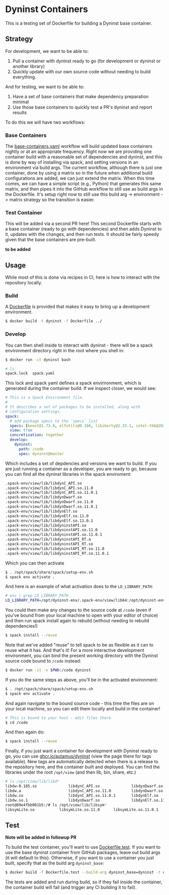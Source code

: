 # Dyninst Containers

This is a testing set of Dockerfile for building a Dyninst base container.

## Strategy

For development, we want to be able to:

 1. Pull a container with dyninst ready to go (for development or dyninst or another library)
 2. Quickly update with our own source code without needing to build everything.

And for testing, we want to be able to:

 1. Have a set of base containers that make dependency preparation minimal
 2. Use those base containers to quickly test a PR's dyninst and report results
 
To do this we will have two workflows:

### Base Containers

The [base-containers.yaml](../.github/workflows/base-containers.yaml) workflow will build updated base
containers nightly or at an appropriate frequency. Right now we are providing one container build with a reasonable set of dependencies
and dyninst, and this is done by way of installing via spack, and setting versions
in an environment via build args. The current workflow, although there is just one container,
done by using a matrix so in the future when additional build configurations are added,
we can just extend the matrix. When this time comes, we can have a simple script (e.g., Python) 
that generates this same matrix, and then pipes it into the GitHub workflow to still use as 
build args in the Dockerfile. It's setup right now to still use this build arg -> environment -> matrix
strategy so the transition is easier.

### Test Container

This will be added via a second PR here! This second Dockerfile starts with a base container (ready to go with
dependencies) and then adds Dyninst to it, updates with the changes, and then run tests. It should
be fairly speedy given that the base containers are pre-built.

**to be added**

## Usage

While most of this is done via recipes in CI, here is how to interact with the repository locally.

### Build

A [Dockerfile](Dockerfile) is provided that makes it easy to bring up a development environment.

```bash
$ docker build -t dyninst -f Dockerfile ../
```

### Develop

You can then shell inside to interact with dyninst - there will be a spack environment
directory right in the root where you shell in:

```bash
$ docker run -it dyninst bash
```
```bash
# ls
spack.lock  spack.yaml
```

This lock and spack yaml defines a spack envirironment, which is generated during the container build. If we inspect closer, we would see:

```yaml
# This is a Spack Environment file.
#
# It describes a set of packages to be installed, along with
# configuration settings.
spack:
  # add package specs to the `specs` list
  specs: [boost@1.73.0, elfutils@0.186, libiberty@2.33.1, intel-tbb@2020.2, perl@5.32.1]
  view: true
  concretization: together
  develop:
    dyninst:
      path: /code
      spec: dyninst@master
```

Which includes a set of depdencies and versions we want to build. If you are just running a container as a developer, you are ready to go,
because you can find all the dyninst libraries in the spack enviroment:

```bash
.spack-env/view/lib/libdynC_API.so
.spack-env/view/lib/libdynC_API.so.11.0
.spack-env/view/lib/libdynC_API.so.11.0.1
.spack-env/view/lib/libdynDwarf.so
.spack-env/view/lib/libdynDwarf.so.11.0
.spack-env/view/lib/libdynDwarf.so.11.0.1
.spack-env/view/lib/libdynElf.so
.spack-env/view/lib/libdynElf.so.11.0
.spack-env/view/lib/libdynElf.so.11.0.1
.spack-env/view/lib/libdyninstAPI.so
.spack-env/view/lib/libdyninstAPI.so.11.0
.spack-env/view/lib/libdyninstAPI.so.11.0.1
.spack-env/view/lib/libdyninstAPI_RT.a
.spack-env/view/lib/libdyninstAPI_RT.so
.spack-env/view/lib/libdyninstAPI_RT.so.11.0
.spack-env/view/lib/libdyninstAPI_RT.so.11.0.1
```
Which you can then activate

```bash
$ . /opt/spack/share/spack/setup-env.sh
$ spack env activate .
```

And here is an example of what activation does to the `LD_LIBRARY_PATH`:

```bash
# env | grep LD_LIBRARY_PATH
LD_LIBRARY_PATH=/opt/dyninst-env/.spack-env/view/lib64:/opt/dyninst-env/.spack-env/view/lib:/opt/view/lib:/opt/view/lib64
```
You could then make any changes to the source code at `/code` (even if you've bound from your local machine to open with your editor of choice) and then run spack install again to rebuild (without needing to rebuild dependencies!)

```bash
$ spack install --reuse
```

Note that we've added "reuse" to tell spack to be as flexible as it can to reuse what it has.
And that's it! For a more interactive development environment, you can bind the present working directory with the
Dyninst source code bound to `/code` instead:

```bash
$ docker run -it -v $PWD:/code dyninst
```

If you do the same steps as above, you'll be in the activated environment:

```bash
$ . /opt/spack/share/spack/setup-env.sh
$ spack env activate .
```

And again navigate to the bound source code - this time the files are on your local machine, so you can edit
them locally and build in the container!

```bash
# This is bound to your host - edit files there
$ cd /code
```

And then again do:

```bash
$ spack install --reuse
```

Finally, if you just want a container for development with Dyninst ready to go, you
can use [ghcr.io/autamus/dyninst](https://github.com/orgs/autamus/packages/container/package/dyninst)
(view the page there for tags available). New tags are automatically detected when there is
a release to the repository here, and the container built and deployed. You can find the libraries
under the root `/opt/view` (and then lib, bin, share, etc.)

```bash
# ls /opt/view/lib/libd*
libdw-0.185.so              libdynC_API.so              libdynDwarf.so.11.0         libdynElf.so.11.0.1         libdyninstAPI_RT.a
libdw.a                     libdynC_API.so.11.0         libdynDwarf.so.11.0.1       libdyninstAPI.so            libdyninstAPI_RT.so
libdw.so                    libdynC_API.so.11.0.1       libdynElf.so                libdyninstAPI.so.11.0       libdyninstAPI_RT.so.11.0
libdw.so.1                  libdynDwarf.so              libdynElf.so.11.0           libdyninstAPI.so.11.0.1     libdyninstAPI_RT.so.11.0.1
root@89e4fbb001b5:/# ls /opt/view/lib/libsym*
libsymLite.so           libsymLite.so.11.0      libsymLite.so.11.0.1    libsymtabAPI.so         libsymtabAPI.so.11.0    libsymtabAPI.so.11.0.1
```

## Test

**Note will be added in followup PR**

To build the test container, you'll want to use [Dockerfile.test](Dockerfile.test). If you want to use
the base dyninst container from GitHub packages, leave out build args (it will default to this). Otherwise, if you want to use a container you just built, specify that as the build arg `dyninst_base`:

```bash
$ docker build -f Dockerfile.test --build-arg dyninst_base=dyninst -t dyninst-test ../
```

The tests are added and run during build, so if they fail inside the container, the container build will fail
(and trigger any CI building it to fail).
